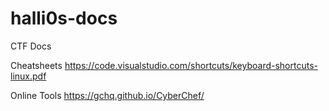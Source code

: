 # halli0s-docs
CTF Docs


Cheatsheets
https://code.visualstudio.com/shortcuts/keyboard-shortcuts-linux.pdf

Online Tools
https://gchq.github.io/CyberChef/
